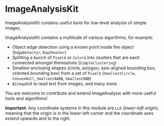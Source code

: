 # ImageAnalysisKit

ImageAnalysisKit contains useful tools for low-level analysis of simple images.

ImageAnalysisKit contains a multitude of various algorithms, for example:

- Object edge detection using a known point inside the object (`EdgeDetector`, `RayShooter`)
- Splitting a bunch of `Pixel`s or `Color`s into clusters that are each connected amongst themselves (`SimpleClustering`)
- Smallest enclosing shapes (circle, polygon, axis-aligned bounding box, oriented bounding box) from a set of `Pixel`s (`SmallestCircle`, `ConvexHull`, `SmallestAABB`, `SmallestOBB`)
- `BitmapOCR` to read text from images, and many more.

You are welcome to contribute and extend ImageAnalysis with more useful tools and algorithms!

**Important**: Any coordinate systems in this module are `LLO` (_lower-left origin_), meaning that the origin is in the lower-left corner and the coordinate axes extend upwards and to the right.